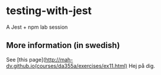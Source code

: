 # testing-with-jest
A Jest + npm lab session

## More information (in swedish)
See [this page](http://mah-dv.github.io(courses/da355a/exercises/ex11.html)
Hej på dig.
